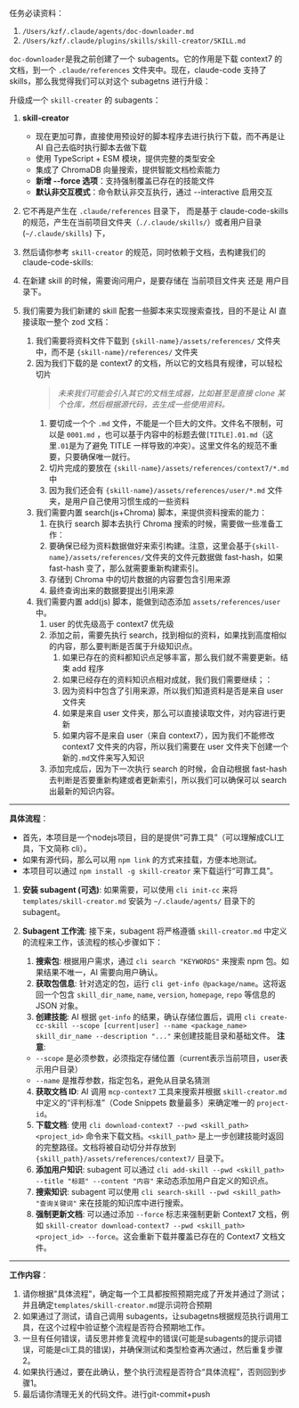 任务必读资料：

1. `/Users/kzf/.claude/agents/doc-downloader.md`
2. `/Users/kzf/.claude/plugins/skills/skill-creator/SKILL.md`

`doc-downloader`是我之前创建了一个 subagents。它的作用是下载 context7 的文档，到一个
`.claude/references`
文件夹中。现在，claude-code 支持了 skills，那么我觉得我们可以对这个 subagetns 进行升级：

升级成一个 `skill-creater` 的 subagents：

1. **skill-creator**
   - 现在更加可靠，直接使用预设好的脚本程序去进行执行下载，而不再是让 AI 自己去临时执行脚本去做下载
   - 使用 TypeScript + ESM 模块，提供完整的类型安全
   - 集成了 ChromaDB 向量搜索，提供智能文档检索能力
   - **新增 --force 选项**：支持强制覆盖已存在的技能文件
   - **默认非交互模式**：命令默认非交互执行，通过 --interactive 启用交互
1. 它不再是产生在 `.claude/references`
   目录下， 而是基于 claude-code-skills 的规范，产生在当前项目文件夹（`./.claude/skills/`）或者用户目录(`~/.claude/skills`) 下，
1. 然后请你参考 `skill-creator`
   的规范，同时依赖于文档，去构建我们的 claude-code-skills:

1. 在新建 skill 的时候，需要询问用户，是要存储在 当前项目文件夹 还是 用户目录下。
1. 我们需要为我们新建的 skill 配套一些脚本来实现搜索查找，目的不是让 AI 直接读取一整个 zod 文档：
   1. 我们需要将资料文件下载到 `{skill-name}/assets/references/`
      文件夹中，而不是 `{skill-name}/references/` 文件夹
   1. 因为我们下载的是 context7 的文档，所以它的文档具有规律，可以轻松切片
      > _未来我们可能会引入其它的文档生成器，比如甚至是直接 clone 某个仓库，然后根据源代码，去生成一些使用资料。_
      1. 要切成一个个 `.md` 文件，不能是一个巨大的文件。文件名不限制，可以是
         `0001.md`
         ，也可以基于内容中的标题去做`[TITLE].01.md`（这里`.01`是为了避免 TITLE 一样导致的冲突）。这里文件名的规范不重要，只要确保唯一就行。
      1. 切片完成的要放在 `{skill-name}/assets/references/context7/*.md` 中
      1. 因为我们还会有 `{skill-name}/assets/references/user/*.md`
         文件夹，是用户自己使用习惯生成的一些资料
   1. 我们需要内置 search(js+Chroma) 脚本，来提供资料搜索的能力：
      1. 在执行 search 脚本去执行 Chroma 搜索的时候，需要做一些准备工作：
      1. 要确保已经为资料数据做好来索引构建。注意，这里会基于`{skill-name}/assets/references/`文件夹的文件元数据做 fast-hash，如果 fast-hash 变了，那么就需要重新构建索引。
      1. 存储到 Chroma 中的切片数据的内容要包含引用来源
      1. 最终查询出来的数据要提出引用来源
   1. 我们需要内置 add(js) 脚本，能做到动态添加 `assets/references/user`
      中。
      1. user 的优先级高于 context7 优先级
      1. 添加之前，需要先执行 search，找到相似的资料，如果找到高度相似的内容，那么要判断是否属于升级知识点。
         1. 如果已存在的资料都知识点足够丰富，那么我们就不需要更新。结束 add 程序
         1. 如果已经存在的资料知识点相对成就，我们我们需要继续；：
         1. 因为资料中包含了引用来源，所以我们知道资料是否是来自 user 文件夹
         1. 如果是来自 user 文件夹，那么可以直接读取文件，对内容进行更新
         1. 如果内容不是来自 user（来自 context7），因为我们不能修改 context7 文件夹的内容，所以我们需要在 user 文件夹下创建一个新的`.md`文件来写入知识
      1. 添加完成后，因为下一次执行 search 的时候，会自动根据 fast-hash 去判断是否要重新构建或者更新索引，所以我们可以确保可以 search 出最新的知识内容。

---

**具体流程**：

- 首先，本项目是一个nodejs项目，目的是提供“可靠工具”（可以理解成CLI工具，下文简称 cli）。
- 如果有源代码，那么可以用 `npm link` 的方式来挂载，方便本地测试。
- 本项目可以通过 `npm install -g skill-creator` 来下载运行“可靠工具”。

1. **安装 subagent (可选)**:
   如果需要，可以使用 `cli init-cc` 来将 `templates/skill-creator.md` 安装为 `~/.claude/agents/` 目录下的 subagent。

2. **Subagent 工作流**:
   接下来，subagent 将严格遵循 `skill-creator.md` 中定义的流程来工作，该流程的核心步骤如下：
   1. **搜索包**: 根据用户需求，通过 `cli search "KEYWORDS"` 来搜索 npm 包。如果结果不唯一，AI 需要向用户确认。
   2. **获取包信息**: 针对选定的包，运行 `cli get-info @package/name`。这将返回一个包含 `skill_dir_name`, `name`, `version`, `homepage`, `repo` 等信息的 JSON 对象。
   3. **创建技能**: AI 根据 `get-info` 的结果，确认存储位置后，调用 `cli create-cc-skill --scope [current|user] --name <package_name> skill_dir_name --description "..."` 来创建技能目录和基础文件。
   **注意**: 
   - `--scope` 是必须参数，必须指定存储位置（current表示当前项目，user表示用户目录）
   - `--name` 是推荐参数，指定包名，避免从目录名猜测
   4. **获取文档 ID**: AI 调用 `mcp-context7` 工具来搜索并根据 `skill-creator.md` 中定义的“评判标准”（Code Snippets 数量最多）来确定唯一的 `project-id`。
   5. **下载文档**: 使用 `cli download-context7 --pwd <skill_path> <project_id>` 命令来下载文档。`<skill_path>` 是上一步创建技能时返回的完整路径。文档将被自动切分并存放到 `{skill_path}/assets/references/context7/` 目录下。
   6. **添加用户知识**: subagent 可以通过 `cli add-skill --pwd <skill_path> --title "标题" --content "内容"` 来动态添加用户自定义的知识点。
   7. **搜索知识**: subagent 可以使用 `cli search-skill --pwd <skill_path> "查询关键词"` 来在技能的知识库中进行搜索。
   8. **强制更新文档**: 可以通过添加 `--force` 标志来强制更新 Context7 文档，例如 `skill-creator download-context7 --pwd <skill_path> <project_id> --force`。这会重新下载并覆盖已存在的 Context7 文档文件。

---

**工作内容**：

1. 请你根据"具体流程"，确定每一个工具都按照预期完成了开发并通过了测试；并且确定`templates/skill-creator.md`提示词符合预期
2. 如果通过了测试，请自己调用 subagents，让subagetns根据规范执行调用工具，在这个过程中验证整个流程是否符合预期地工作。
3. 一旦有任何错误，请反思并修复流程中的错误(可能是subagents的提示词错误，可能是cli工具的错误)，并确保测试和类型检查再次通过，然后重复步骤2。
4. 如果执行通过，要在此确认，整个执行流程是否符合“具体流程”，否则回到步骤1。
5. 最后请你清理无关的代码文件。进行git-commit+push
